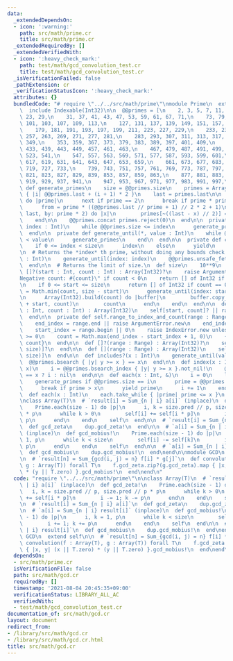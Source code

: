 ```yaml
---
data:
  _extendedDependsOn:
  - icon: ':warning:'
    path: src/math/prime.cr
    title: src/math/prime.cr
  _extendedRequiredBy: []
  _extendedVerifiedWith:
  - icon: ':heavy_check_mark:'
    path: test/math/gcd_convolution_test.cr
    title: test/math/gcd_convolution_test.cr
  _isVerificationFailed: false
  _pathExtension: cr
  _verificationStatusIcon: ':heavy_check_mark:'
  attributes: {}
  bundledCode: "# require \"../../src/math/prime\"\nmodule Prime\n  extend self\n\
    \  include Indexable(Int32)\n\n  @@primes = [\n    2, 3, 5, 7, 11, 13, 17, 19,\
    \ 23, 29,\n    31, 37, 41, 43, 47, 53, 59, 61, 67, 71,\n    73, 79, 83, 89, 97,\
    \ 101, 103, 107, 109, 113,\n    127, 131, 137, 139, 149, 151, 157, 163, 167, 173,\n\
    \    179, 181, 191, 193, 197, 199, 211, 223, 227, 229,\n    233, 239, 241, 251,\
    \ 257, 263, 269, 271, 277, 281,\n    283, 293, 307, 311, 313, 317, 331, 337, 347,\
    \ 349,\n    353, 359, 367, 373, 379, 383, 389, 397, 401, 409,\n    419, 421, 431,\
    \ 433, 439, 443, 449, 457, 461, 463,\n    467, 479, 487, 491, 499, 503, 509, 521,\
    \ 523, 541,\n    547, 557, 563, 569, 571, 577, 587, 593, 599, 601,\n    607, 613,\
    \ 617, 619, 631, 641, 643, 647, 653, 659,\n    661, 673, 677, 683, 691, 701, 709,\
    \ 719, 727, 733,\n    739, 743, 751, 757, 761, 769, 773, 787, 797, 809,\n    811,\
    \ 821, 823, 827, 829, 839, 853, 857, 859, 863,\n    877, 881, 883, 887, 907, 911,\
    \ 919, 929, 937, 941,\n    947, 953, 967, 971, 977, 983, 991, 997,\n  ]\n\n  private\
    \ def generate_primes\n    size = @@primes.size\n    primes = Array.new(size)\
    \ { |i| @@primes.last + (i + 1) * 2 }\n    last = primes.last\n\n    @@primes.each\
    \ do |prime|\n      next if prime == 2\n      break if prime * prime > last\n\
    \      from = prime * ((@@primes.last // prime + 1) // 2 * 2 + 1)\n      from.step(to:\
    \ last, by: prime * 2) do |x|\n        primes[~((last - x) // 2)] = 0\n      end\n\
    \    end\n\n    @@primes.concat primes.reject(0)\n  end\n\n  private def generate_until(*,\
    \ index : Int)\n    while @@primes.size <= index\n      generate_primes\n    end\n\
    \  end\n\n  private def generate_until(*, value : Int)\n    while @@primes.last\
    \ < value\n      generate_primes\n    end\n  end\n\n  private def check_index_out_of_bounds(index)\n\
    \    if 0 <= index < size\n      index\n    else\n      yield\n    end\n  end\n\
    \n  # Returns the *index* th prime, without doing any bounds check.\n  def unsafe_fetch(index\
    \ : Int)\n    generate_until(index: index)\n    @@primes.unsafe_fetch(index)\n\
    \  end\n\n  # Returns the limit of size.\n  def size\n    10**9\n  end\n\n  def\
    \ []?(start : Int, count : Int) : Array(Int32)?\n    raise ArgumentError.new \"\
    Negative count: #{count}\" if count < 0\n    return [] of Int32 if start == size\n\
    \n    if 0 <= start <= size\n      return [] of Int32 if count == 0\n\n      count\
    \ = Math.min(count, size - start)\n      generate_until(index: start + count)\n\
    \n      Array(Int32).build(count) do |buffer|\n        buffer.copy_from(@@primes.to_unsafe\
    \ + start, count)\n        count\n      end\n    end\n  end\n\n  def [](start\
    \ : Int, count : Int) : Array(Int32)\n    self[start, count]? || raise IndexError.new\n\
    \  end\n\n  private def self.range_to_index_and_count(range : Range, size : Int)\n\
    \    end_index = range.end || raise ArgumentError.new\n    end_index -= 1 if range.excludes_end?\n\
    \    start_index = range.begin || 0\n    raise IndexError.new unless start_index\
    \ >= 0\n    count = Math.max(end_index - start_index + 1, 0)\n    {start_index,\
    \ count}\n  end\n\n  def []?(range : Range) : Array(Int32)?\n    self[*range_to_index_and_count(range,\
    \ size)]?\n  end\n\n  def [](range : Range) : Array(Int32)\n    self[*range_to_index_and_count(range,\
    \ size)]\n  end\n\n  def includes?(x : Int)\n    generate_until(value: x)\n  \
    \  @@primes.bsearch { |y| y >= x } == x\n  end\n\n  def index(x : Int)\n    generate_until(value:\
    \ x)\n    i = @@primes.bsearch_index { |y| y >= x }.not_nil!\n    @@primes[i]\
    \ == x ? i : nil\n  end\n\n  def each(x : Int, &)\n    i = 0\n    loop do\n  \
    \    generate_primes if @@primes.size == i\n      prime = @@primes.unsafe_fetch(i)\n\
    \      break if prime > x\n      yield prime\n      i += 1\n    end\n  end\n\n\
    \  def each(x : Int)\n    each.take_while { |prime| prime <= x }\n  end\nend\n\
    \nclass Array(T)\n  # `result[i] = Sum_{n | i} a[i]` (inplace)\n  def gcd_zeta!\n\
    \    Prime.each(size - 1) do |p|\n      i, k = size.pred // p, size.pred // p\
    \ * p\n      while k > 0\n        self[i] += self[i * p]\n        i -= 1; k -=\
    \ p\n      end\n    end\n    self\n  end\n\n  # `result[i] = Sum_{n | i} a[i]`\n\
    \  def gcd_zeta\n    dup.gcd_zeta!\n  end\n\n  # `a[i] = Sum_{n | i} result[i]`\
    \ (inplace)\n  def gcd_mobius!\n    Prime.each(size - 1) do |p|\n      i, k =\
    \ 1, p\n      while k < size\n        self[i] -= self[k]\n        i += 1; k +=\
    \ p\n      end\n    end\n    self\n  end\n\n  # `a[i] = Sum_{n | i} result[i]`\n\
    \  def gcd_mobius\n    dup.gcd_mobius!\n  end\nend\n\nmodule GCD\n  extend self\n\
    \n  # `result[n] = Sum_{gcd(i, j) = n} f[i] * g[j]`\n  def convolution(f : Array(T),\
    \ g : Array(T)) forall T\n    f.gcd_zeta.zip?(g.gcd_zeta).map { |x, y| (x || T.zero)\
    \ * (y || T.zero) }.gcd_mobius!\n  end\nend\n"
  code: "require \"../../src/math/prime\"\n\nclass Array(T)\n  # `result[i] = Sum_{n\
    \ | i} a[i]` (inplace)\n  def gcd_zeta!\n    Prime.each(size - 1) do |p|\n   \
    \   i, k = size.pred // p, size.pred // p * p\n      while k > 0\n        self[i]\
    \ += self[i * p]\n        i -= 1; k -= p\n      end\n    end\n    self\n  end\n\
    \n  # `result[i] = Sum_{n | i} a[i]`\n  def gcd_zeta\n    dup.gcd_zeta!\n  end\n\
    \n  # `a[i] = Sum_{n | i} result[i]` (inplace)\n  def gcd_mobius!\n    Prime.each(size\
    \ - 1) do |p|\n      i, k = 1, p\n      while k < size\n        self[i] -= self[k]\n\
    \        i += 1; k += p\n      end\n    end\n    self\n  end\n\n  # `a[i] = Sum_{n\
    \ | i} result[i]`\n  def gcd_mobius\n    dup.gcd_mobius!\n  end\nend\n\nmodule\
    \ GCD\n  extend self\n\n  # `result[n] = Sum_{gcd(i, j) = n} f[i] * g[j]`\n  def\
    \ convolution(f : Array(T), g : Array(T)) forall T\n    f.gcd_zeta.zip?(g.gcd_zeta).map\
    \ { |x, y| (x || T.zero) * (y || T.zero) }.gcd_mobius!\n  end\nend\n"
  dependsOn:
  - src/math/prime.cr
  isVerificationFile: false
  path: src/math/gcd.cr
  requiredBy: []
  timestamp: '2021-08-04 20:45:35+09:00'
  verificationStatus: LIBRARY_ALL_AC
  verifiedWith:
  - test/math/gcd_convolution_test.cr
documentation_of: src/math/gcd.cr
layout: document
redirect_from:
- /library/src/math/gcd.cr
- /library/src/math/gcd.cr.html
title: src/math/gcd.cr
---
```

